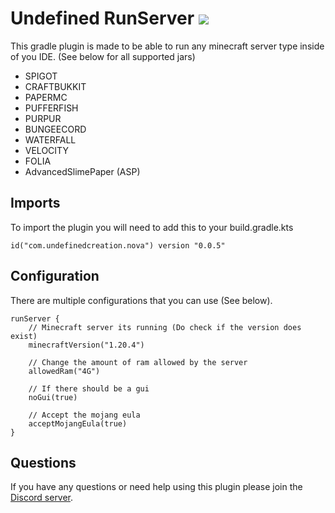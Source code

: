 # Undefined RunServer [![](https://dcbadge.limes.pink/api/server/https://discord.gg/NtWa9e3vv3?style=flat)](https://discord.gg/NtWa9e3vv3)

This gradle plugin is made to be able to run any minecraft server type inside of you IDE. (See below for all supported jars)
* SPIGOT
* CRAFTBUKKIT
* PAPERMC
* PUFFERFISH
* PURPUR
* BUNGEECORD
* WATERFALL
* VELOCITY
* FOLIA
* AdvancedSlimePaper (ASP)

## Imports
To import the plugin you will need to add this to your build.gradle.kts
```
id("com.undefinedcreation.nova") version "0.0.5"
```

## Configuration
There are multiple configurations that you can use (See below).
```
runServer {
    // Minecraft server its running (Do check if the version does exist)
    minecraftVersion("1.20.4")

    // Change the amount of ram allowed by the server
    allowedRam("4G")
        
    // If there should be a gui
    noGui(true)
        
    // Accept the mojang eula
    acceptMojangEula(true)
}
```

## Questions
If you have any questions or need help using this plugin please join the [Discord server](https://discord.gg/NtWa9e3vv3).
